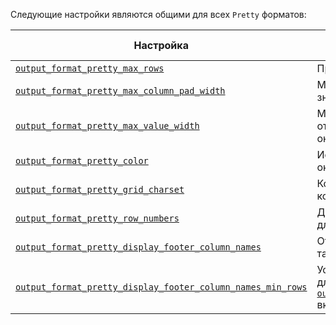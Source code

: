 <!-- Note: This file is used as a snippet in all files that import it --> 

Следующие настройки являются общими для всех `Pretty` форматов:

| Настройка                                                                                                                                                                         | Описание                                                                                                                                                                                                                                     | По умолчанию |
|----------------------------------------------------------------------------------------------------------------------------------------------------------------------------------|----------------------------------------------------------------------------------------------------------------------------------------------------------------------------------------------------------------------------------------------|--------------|
| [`output_format_pretty_max_rows`](/operations/settings/settings-formats.md/#output_format_pretty_max_rows)                                                                | Предел строк для Pretty форматов.                                                                                                                                                                                                            | `10000`      |
| [`output_format_pretty_max_column_pad_width`](/operations/settings/settings-formats.md/#output_format_pretty_max_column_pad_width)                                        | Максимальная ширина для дополнения всех значений в колонке в Pretty форматах.                                                                                                                                                               | `250`        |
| [`output_format_pretty_max_value_width`](/operations/settings/settings-formats.md/#output_format_pretty_max_value_width)                                                  | Максимальная ширина значения для отображения в Pretty форматах. Если больше - оно будет обрезано.                                                                                                                                         | `10000`      |                                                                                                                                                 
| [`output_format_pretty_color`](/operations/settings/settings-formats.md/#output_format_pretty_color)                                                                      | Использовать последовательности ANSI для окраски в Pretty форматах.                                                                                                                                                                         | `true`       |
| [`output_format_pretty_grid_charset`](/operations/settings/settings-formats.md/#output_format_pretty_grid_charset)                                                        | Кодировка для печати границ сетки. Доступные кодировки: ASCII, UTF-8.                                                                                                                                                                       | `UTF-8`      |                                                                                                                                                           
| [`output_format_pretty_row_numbers`](/operations/settings/settings-formats.md/#output_format_pretty_row_numbers)                                                          | Добавить номера строк перед каждой строкой для рендеринга в формате pretty.                                                                                                                                                                   | `true`       |                                                                                                                                                                          
| [`output_format_pretty_display_footer_column_names`](/operations/settings/settings-formats.md/#output_format_pretty_display_footer_column_names)                          | Отображать имена колонок в подвале, если таблица содержит много строк.                                                                                                                                                                     | `true`       |                                                                                                                                                                    
| [`output_format_pretty_display_footer_column_names_min_rows`](/operations/settings/settings-formats.md/#output_format_pretty_display_footer_column_names_min_rows)        | Устанавливает минимальное количество строк, для которого будет отображаться подвал, если [`output_format_pretty_display_footer_column_names`](/operations/settings/settings-formats.md/#output_format_pretty_display_footer_column_names) включен. | `50`         |
